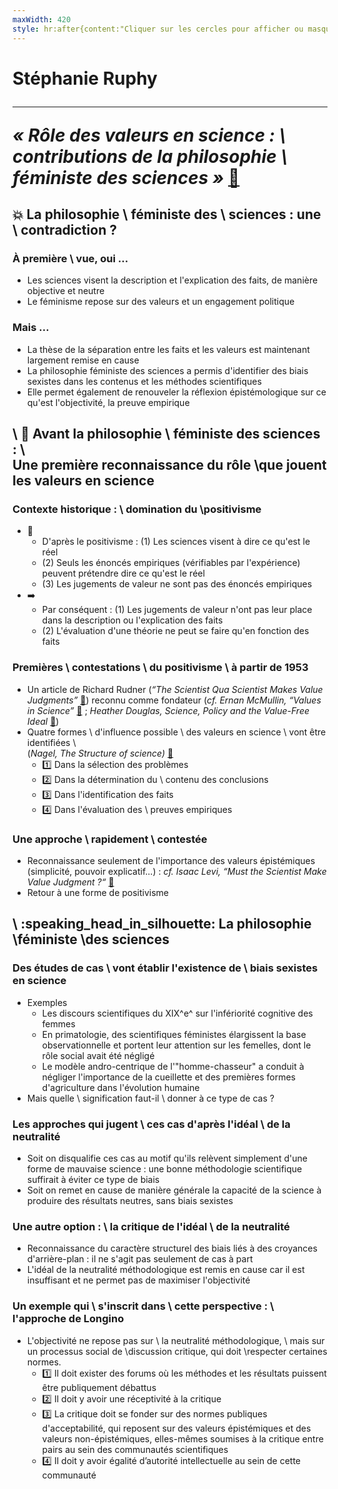 ```yaml
---
maxWidth: 420
style: hr:after{content:"Cliquer sur les cercles pour afficher ou masquer la suite"; position:absolute; top:150px; left:13px; font-weight:normal; font-family:monospace; font-size:11px; width:240px;}
---
```


# Stéphanie Ruphy <hr> <cite>« Rôle des valeurs en  science : \\ contributions de la philosophie \\ féministe des sciences »</cite>  [:link:](https://www.cairn.info/load_pdf.php?download=1&ID_ARTICLE=ECOPO_051_0041)

## :boom: La philosophie \\ féministe des \\  sciences :  une \\   contradiction ? 

### **À première \\ vue, oui ...** 
- Les sciences visent la description et l'explication des faits, de manière objective et neutre
- Le féminisme repose sur des valeurs et un engagement politique
### **Mais ...** 
- La thèse de la séparation entre les faits et les valeurs est maintenant largement remise en cause
- La philosophie féministe des sciences a permis d'identifier des biais sexistes dans les contenus et les méthodes scientifiques
- Elle permet également de renouveler la réflexion épistémologique sur ce qu'est l'objectivité, la preuve empirique

## \\ :scroll: Avant la philosophie \\ féministe des sciences : \\ <aside>Une première reconnaissance du rôle \\que jouent les valeurs en science</aside> 

### **Contexte historique :** \\ domination du \\positivisme  

- :mag_right:
	- D'après le positivisme :
(1) Les sciences visent à dire ce qu'est le réel
	- (2) Seuls les énoncés empiriques (vérifiables par l'expérience) peuvent prétendre dire ce qu'est le réel
	- (3) Les jugements de valeur ne sont pas des énoncés empiriques 
- :arrow_right:
	- Par conséquent :
(1) Les jugements de valeur n'ont pas leur place dans la description ou l'explication des faits
	- (2) L'évaluation d'une théorie ne peut se faire qu'en fonction des faits
### **Premières \\ contestations** \\ du positivisme \\ à partir de 1953 

- Un article de Richard Rudner  (<cite>“The Scientist Qua Scientist Makes Value Judgments”</cite> [:link:](https://philpapers.org/rec/RUDTSQ)) reconnu comme  fondateur (_cf._  <cite>Ernan McMullin, “Values in Science”</cite>  [:link:](https://philpapers.org/rec/MCMVIS-2) ; <cite>Heather Douglas, _Science, Policy and the Value-Free Ideal_</cite>  [:link:](https://philpapers.org/rec/DOUSPA-2))
- Quatre formes \\ d'influence possible \\ des valeurs en science \\ vont être identifiées \\ <aside>(<cite>Nagel, _The Structure of science_)</cite> [:link:](https://philpapers.org/rec/NAGTSO-3)</aside>
	- :one:  Dans la sélection des problèmes
	- :two:  Dans la détermination du \\ contenu des conclusions
	- :three:  Dans l'identification des faits
	- :four:  Dans l'évaluation des \\  preuves empiriques
### Une approche \\ **rapidement \\ contestée** 
- Reconnaissance seulement de l'importance des valeurs épistémiques (simplicité, pouvoir explicatif...) :  _cf._ <cite>Isaac Levi, “Must the Scientist Make Value Judgment ?“</cite> [:link:](https://philpapers.org/rec/LEVMTS)
- Retour à une forme de positivisme

## \\ :speaking_head_in_silhouette: La philosophie \\féministe \\des sciences 

### Des **études de cas** \\ vont établir l'existence de \\ biais sexistes en science 
- Exemples
	- Les discours scientifiques du XIX^e^ sur l'infériorité cognitive des femmes
	- En primatologie, des scientifiques féministes élargissent la base observationnelle et portent leur attention sur les femelles, dont le rôle social avait été négligé
	- Le modèle andro-centrique de l'"homme-chasseur" a conduit à négliger l'importance de la cueillette et des premières formes d'agriculture dans l'évolution humaine
- Mais quelle \\ signification faut-il \\ donner à ce type de cas ? 
### Les approches qui jugent \\ ces cas d'après **l'idéal \\ de la neutralité** 
- Soit on disqualifie ces cas au motif qu'ils relèvent simplement d'une forme de mauvaise science : une bonne méthodologie scientifique suffirait à éviter ce type de biais
- Soit on remet en cause de manière générale la capacité de la science à produire des résultats neutres, sans biais sexistes
### Une autre option : \\ la **critique de l'idéal \\ de la neutralité** 
- Reconnaissance du caractère structurel des biais liés à des croyances d'arrière-plan : il ne s'agit pas seulement de cas à part
- L'idéal de la neutralité méthodologique est remis en cause car il est insuffisant et ne permet pas de maximiser l'objectivité
### Un **exemple** qui \\ s'inscrit dans \\ cette perspective : \\ l'approche de **Longino** 
- L'objectivité ne repose pas sur \\ la neutralité méthodologique, \\ mais sur un processus social de \\discussion critique, qui doit \\respecter certaines normes. 
	- :one:  Il doit exister des forums où les méthodes et les résultats puissent être publiquement débattus
	- :two:  Il doit y avoir une réceptivité à la critique
	- :three:  La critique doit se fonder sur des normes publiques d'acceptabilité, qui reposent sur des valeurs épistémiques et des valeurs non-épistémiques, elles-mêmes soumises à la critique entre pairs au sein des communautés scientifiques
	- :four:  Il doit y avoir égalité d’autorité intellectuelle au sein de cette communauté
